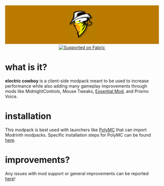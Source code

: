 <p align="center">
    <img src=".github/electric-cowboy.png" width="800px"/>
    <br>
    <a href="https://fabricmc.net/">
        <img src="https://cdn.discordapp.com/attachments/705864145169416313/969720133998239794/fabric_supported.png" alt="Supported on Fabric" width="200"/>
    </a>
</p>

# what is it?
**electric cowboy** is a client-side modpack meant to be used to increase performance while also adding many gameplay improvements through mods like MidnightControls, Mouse Tweaks, [Essential Mod](https://essential.gg), and Prismo Voice.

# installation
This modpack is best used with launchers like [PolyMC](https://polymc.org/download/) that can import Modrinth modpacks. Specific installation steps for PolyMC can be found [here](INSTALLATION.md).
# improvements?
Any issues with mod support or general improvements can be reported [here](https://github.com/sylvrs/electric-cowboy)!